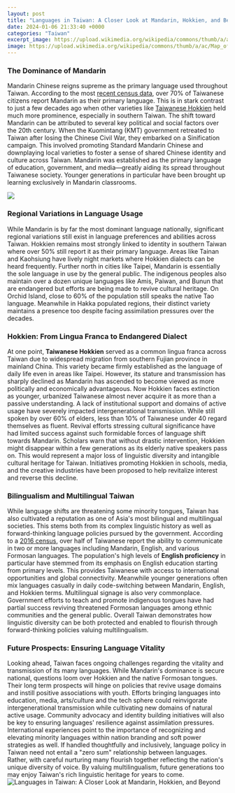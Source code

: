 ```yaml
---
layout: post
title: "Languages in Taiwan: A Closer Look at Mandarin, Hokkien, and Beyond"
date: 2024-01-06 21:33:40 +0000
categories: "Taiwan"
excerpt_image: https://upload.wikimedia.org/wikipedia/commons/thumb/a/ac/Map_of_the_most_commonly_used_home_language_in_Taiwan.svg/600px-Map_of_the_most_commonly_used_home_language_in_Taiwan.svg.png
image: https://upload.wikimedia.org/wikipedia/commons/thumb/a/ac/Map_of_the_most_commonly_used_home_language_in_Taiwan.svg/600px-Map_of_the_most_commonly_used_home_language_in_Taiwan.svg.png
---
```


### The Dominance of Mandarin 
Mandarin Chinese reigns supreme as the primary language used throughout Taiwan. According to the most [recent census data](https://www.statista.com/statistics/456975/population-of-taiwan-by-language/), over 70% of Taiwanese citizens report Mandarin as their primary language. This is in stark contrast to just a few decades ago when other varieties like [Taiwanese Hokkien](https://notiziedioggi.github.io/2024-01-09-il-golfo-di-aqaba-il-mar-rosso-e-il-golfo-di-aden/) held much more prominence, especially in southern Taiwan. The shift toward Mandarin can be attributed to several key political and social factors over the 20th century.
When the Kuomintang (KMT) government retreated to Taiwan after losing the Chinese Civil War, they embarked on a Sinification campaign. This involved promoting Standard Mandarin Chinese and downplaying local varieties to foster a sense of shared Chinese identity and culture across Taiwan. Mandarin was established as the primary language of education, government, and media―greatly aiding its spread throughout Taiwanese society. Younger generations in particular have been brought up learning exclusively in Mandarin classrooms.

![](https://langcdn.ilovelanguages.com/1664091374366.jpg)
### Regional Variations in Language Usage 
While Mandarin is by far the most dominant language nationally, significant regional variations still exist in language preferences and abilities across Taiwan. Hokkien remains most strongly linked to identity in southern Taiwan where over 50% still report it as their primary language. Areas like Tainan and Kaohsiung have lively night markets where Hokkien dialects can be heard frequently. Further north in cities like Taipei, Mandarin is essentially the sole language in use by the general public. 
The indigenous peoples also maintain over a dozen unique languages like Amis, Paiwan, and Bunun that are endangered but efforts are being made to revive cultural heritage. On Orchid Island, close to 60% of the population still speaks the native Tao language. Meanwhile in Hakka populated regions, their distinct variety maintains a presence too despite facing assimilation pressures over the decades.
### Hokkien: From Lingua Franca to Endangered Dialect
At one point, **Taiwanese Hokkien** served as a common lingua franca across Taiwan due to widespread migration from southern Fujian province in mainland China. This variety became firmly established as the language of daily life even in areas like Taipei. However, its stature and transmission has sharply declined as Mandarin has ascended to become viewed as more politically and economically advantageous. 
Now Hokkien faces extinction as younger, urbanized Taiwanese almost never acquire it as more than a passive understanding. A lack of institutional support and domains of active usage have severely impacted intergenerational transmission. While still spoken by over 60% of elders, less than 10% of Taiwanese under 40 regard themselves as fluent. Revival efforts stressing cultural significance have had limited success against such formidable forces of language shift towards Mandarin. 
Scholars warn that without drastic intervention, Hokkien might disappear within a few generations as its elderly native speakers pass on. This would represent a major loss of linguistic diversity and intangible cultural heritage for Taiwan. Initiatives promoting Hokkien in schools, media, and the creative industries have been proposed to help revitalize interest and reverse this decline.
### Bilingualism and Multilingual Taiwan
While language shifts are threatening some minority tongues, Taiwan has also cultivated a reputation as one of Asia's most bilingual and multilingual societies. This stems both from its complex linguistic history as well as forward-thinking language policies pursued by the government. According to a [2016 census](https://www.taiwannews.com.tw/en/news/3126469), over half of Taiwanese report the ability to communicate in two or more languages including Mandarin, English, and various Formosan languages.
The population's high levels of **English proficiency** in particular have stemmed from its emphasis on English education starting from primary levels. This provides Taiwanese with access to international opportunities and global connectivity. Meanwhile younger generations often mix languages casually in daily code-switching between Mandarin, English, and Hokkien terms. 
Multilingual signage is also very commonplace. Government efforts to teach and promote indigenous tongues have had partial success reviving threatened Formosan languages among ethnic communities and the general public. Overall Taiwan demonstrates how linguistic diversity can be both protected and enabled to flourish through forward-thinking policies valuing multilingualism.
### Future Prospects: Ensuring Language Vitality 
Looking ahead, Taiwan faces ongoing challenges regarding the vitality and transmission of its many languages. While Mandarin's dominance is secure national, questions loom over Hokkien and the native Formosan tongues. Their long term prospects will hinge on policies that revive usage domains and instill positive associations with youth. 
Efforts bringing languages into education, media, arts/culture and the tech sphere could reinvigorate intergenerational transmission while cultivating new domains of natural active usage. Community advocacy and identity building initiatives will also be key to ensuring languages' resilience against assimilation pressures. International experiences point to the importance of recognizing and elevating minority languages within nation branding and soft power strategies as well. 
If handled thoughtfully and inclusively, language policy in Taiwan need not entail a "zero sum" relationship between languages. Rather, with careful nurturing many flourish together reflecting the nation's unique diversity of voice. By valuing multilingualism, future generations too may enjoy Taiwan's rich linguistic heritage for years to come.
![Languages in Taiwan: A Closer Look at Mandarin, Hokkien, and Beyond](https://upload.wikimedia.org/wikipedia/commons/thumb/a/ac/Map_of_the_most_commonly_used_home_language_in_Taiwan.svg/600px-Map_of_the_most_commonly_used_home_language_in_Taiwan.svg.png)